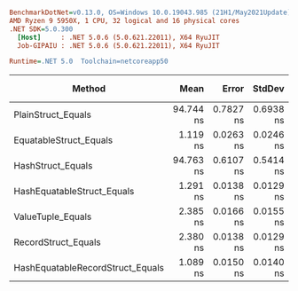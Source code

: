 ``` ini

BenchmarkDotNet=v0.13.0, OS=Windows 10.0.19043.985 (21H1/May2021Update)
AMD Ryzen 9 5950X, 1 CPU, 32 logical and 16 physical cores
.NET SDK=5.0.300
  [Host]     : .NET 5.0.6 (5.0.621.22011), X64 RyuJIT
  Job-GIPAIU : .NET 5.0.6 (5.0.621.22011), X64 RyuJIT

Runtime=.NET 5.0  Toolchain=netcoreapp50  

```
|                           Method |      Mean |     Error |    StdDev | Ratio | Code Size |  Gen 0 | Gen 1 | Gen 2 | Allocated |
|--------------------------------- |----------:|----------:|----------:|------:|----------:|-------:|------:|------:|----------:|
|               PlainStruct_Equals | 94.744 ns | 0.7827 ns | 0.6938 ns |  1.00 |     403 B | 0.0062 |     - |     - |     104 B |
|           EquatableStruct_Equals |  1.119 ns | 0.0263 ns | 0.0246 ns |  0.01 |      59 B |      - |     - |     - |         - |
|                HashStruct_Equals | 94.763 ns | 0.6107 ns | 0.5414 ns |  1.00 |     406 B | 0.0062 |     - |     - |     104 B |
|       HashEquatableStruct_Equals |  1.291 ns | 0.0138 ns | 0.0129 ns |  0.01 |      59 B |      - |     - |     - |         - |
|                ValueTuple_Equals |  2.385 ns | 0.0166 ns | 0.0155 ns |  0.03 |     152 B |      - |     - |     - |         - |
|              RecordStruct_Equals |  2.380 ns | 0.0138 ns | 0.0129 ns |  0.03 |     148 B |      - |     - |     - |         - |
| HashEquatableRecordStruct_Equals |  1.089 ns | 0.0150 ns | 0.0140 ns |  0.01 |      59 B |      - |     - |     - |         - |
